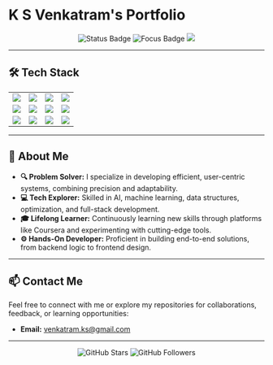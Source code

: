 # K S Venkatram's Portfolio

<p align="center">
  <img src="https://img.shields.io/badge/Status-Active-brightgreen?style=for-the-badge" alt="Status Badge">
  <img src="https://img.shields.io/badge/Focus-AI%20%26%20Full%20Stack%20Dev-blueviolet?style=for-the-badge" alt="Focus Badge">
  <img src="https://img.shields.io/badge/Learning-C%2B%2B-orange?style=for-the-badge&logo=cplusplus">
</p>

---

## 🛠️ Tech Stack

<table>
  <tr>
    <td><img src="https://img.shields.io/badge/Python-3.8%2B-blue?style=for-the-badge&logo=python&logoColor=white"></td>
    <td><img src="https://img.shields.io/badge/C%2B%2B-17%2B-lightblue?style=for-the-badge&logo=cplusplus"></td>
    <td><img src="https://img.shields.io/badge/JavaScript-ES6+-yellow?style=for-the-badge&logo=javascript"></td>
    <td><img src="https://img.shields.io/badge/SQL-Database%20Management-blueviolet?style=for-the-badge&logo=database"></td>
  </tr>
  <tr>
    <td><img src="https://img.shields.io/badge/Next.js-13.4-black?style=for-the-badge&logo=next.js"></td>
    <td><img src="https://img.shields.io/badge/Django-4.2-green?style=for-the-badge&logo=django&logoColor=white"></td>
    <td><img src="https://img.shields.io/badge/Docker-20.10-blue?style=for-the-badge&logo=docker&logoColor=white"></td>
    <td><img src="https://img.shields.io/badge/TensorFlow-2.x-orange?style=for-the-badge&logo=tensorflow"></td>
  </tr>
  <tr>
    <td><img src="https://img.shields.io/badge/Kubernetes-1.24+-blue?style=for-the-badge&logo=kubernetes&logoColor=white"></td>
    <td><img src="https://img.shields.io/badge/Kafka-Streaming-black?style=for-the-badge&logo=apachekafka"></td>
    <td><img src="https://img.shields.io/badge/SVG-Scalable%20Vector%20Graphics-red?style=for-the-badge&logo=svg"></td>
    <td><img src="https://img.shields.io/badge/Coursera-Learning-blue?style=for-the-badge&logo=coursera"></td>
  </tr>
</table>

---

## 🌟 About Me  

- **🔍 Problem Solver:** I specialize in developing efficient, user-centric systems, combining precision and adaptability.  
- **💻 Tech Explorer:** Skilled in AI, machine learning, data structures, optimization, and full-stack development.  
- **🎓 Lifelong Learner:** Continuously learning new skills through platforms like Coursera and experimenting with cutting-edge tools.  
- **⚙️ Hands-On Developer:** Proficient in building end-to-end solutions, from backend logic to frontend design.  

---


## 📫 Contact Me  

Feel free to connect with me or explore my repositories for collaborations, feedback, or learning opportunities:  

- **Email:** venkatram.ks@gmail.com  

---

<p align="center">
  <img src="https://img.shields.io/github/stars/venkatram?style=social" alt="GitHub Stars">
  <img src="https://img.shields.io/github/followers/venkatram?style=social" alt="GitHub Followers">
</p>
